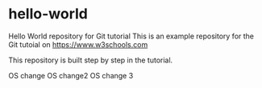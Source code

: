 # hello-world
Hello World repository for Git tutorial
This is an example repository for the Git tutoial on https://www.w3schools.com

This repository is built step by step in the tutorial.

OS change
OS change2
OS change 3

